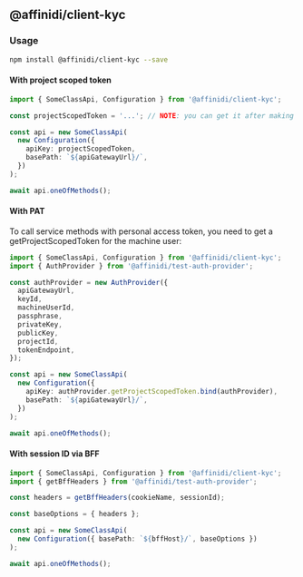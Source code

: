 ## @affinidi/client-kyc

### Usage

```bash
npm install @affinidi/client-kyc --save
```

#### With project scoped token

```ts
import { SomeClassApi, Configuration } from '@affinidi/client-kyc';

const projectScopedToken = '...'; // NOTE: you can get it after making Affinidi Login (via CLI, Portal)

const api = new SomeClassApi(
  new Configuration({
    apiKey: projectScopedToken,
    basePath: `${apiGatewayUrl}/`,
  })
);

await api.oneOfMethods();
```

#### With PAT

To call service methods with personal access token, you need to get a getProjectScopedToken for the machine user:

```ts
import { SomeClassApi, Configuration } from '@affinidi/client-kyc';
import { AuthProvider } from '@affinidi/test-auth-provider';

const authProvider = new AuthProvider({
  apiGatewayUrl,
  keyId,
  machineUserId,
  passphrase,
  privateKey,
  publicKey,
  projectId,
  tokenEndpoint,
});

const api = new SomeClassApi(
  new Configuration({
    apiKey: authProvider.getProjectScopedToken.bind(authProvider),
    basePath: `${apiGatewayUrl}/`,
  })
);

await api.oneOfMethods();
```

#### With session ID via BFF

```ts
import { SomeClassApi, Configuration } from '@affinidi/client-kyc';
import { getBffHeaders } from '@affinidi/test-auth-provider';

const headers = getBffHeaders(cookieName, sessionId);

const baseOptions = { headers };

const api = new SomeClassApi(
  new Configuration({ basePath: `${bffHost}/`, baseOptions })
);

await api.oneOfMethods();
```
